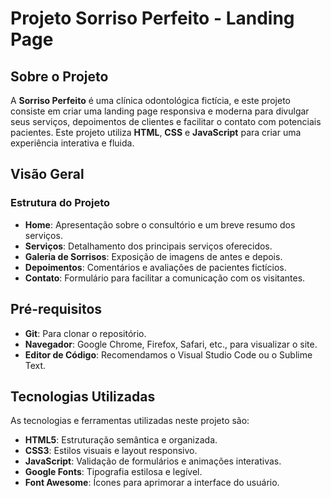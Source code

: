 # Projeto Sorriso Perfeito - Landing Page

## Sobre o Projeto
A **Sorriso Perfeito** é uma clínica odontológica fictícia, e este
projeto consiste em criar uma landing page responsiva e moderna para
divulgar seus serviços, depoimentos de clientes e facilitar o contato
com potenciais pacientes. Este projeto utiliza **HTML**, **CSS** e
**JavaScript** para criar uma experiência interativa e fluida.
## Visão Geral
### Estrutura do Projeto
- **Home**: Apresentação sobre o consultório e um breve resumo dos
serviços.
- **Serviços**: Detalhamento dos principais serviços oferecidos.
- **Galeria de Sorrisos**: Exposição de imagens de antes e depois.
- **Depoimentos**: Comentários e avaliações de pacientes fictícios.
- **Contato**: Formulário para facilitar a comunicação com os
visitantes.
## Pré-requisitos
- **Git**: Para clonar o repositório.
- **Navegador**: Google Chrome, Firefox, Safari, etc., para visualizar
o site.
- **Editor de Código**: Recomendamos o Visual Studio Code ou o Sublime
Text.
## Tecnologias Utilizadas
As tecnologias e ferramentas utilizadas neste projeto são:
- **HTML5**: Estruturação semântica e organizada.
- **CSS3**: Estilos visuais e layout responsivo.
- **JavaScript**: Validação de formulários e animações interativas.
- **Google Fonts**: Tipografia estilosa e legível.
- **Font Awesome**: Ícones para aprimorar a interface do usuário.
